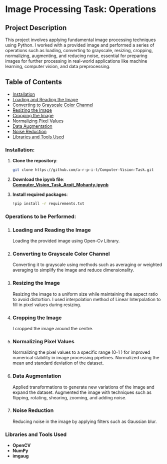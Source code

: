 # Image Processing Task: Operations

## Project Description

This project involves applying fundamental image processing techniques using Python. I worked with a provided image and performed a series of operations such as loading, converting to grayscale, resizing, cropping, normalizing, augmenting, and reducing noise, essential for preparing images for further processing in real-world applications like machine learning, computer vision, and data preprocessing.

## Table of Contents

- [Installation](#installation)
- [Loading and Reading the Image](#loading-and-reading-the-image)
- [Converting to Grayscale Color Channel](#converting-to-grayscale-color-channel)
- [Resizing the Image](#resizing-the-image)
- [Cropping the Image](#cropping-the-image)
- [Normalizing Pixel Values](#normalizing-pixel-values)
- [Data Augmentation](#data-augmentation)
- [Noise Reduction](#noise-reduction)
- [Libraries and Tools Used](#libraries-and-tools-used)

### Installation:

1. **Clone the repository**:  
   ```bash
   git clone https://github.com/a-r-p-i-t/Computer-Vision-Task.git

2. **Download the ipynb file**:
    <br>
  **[Computer_Vision_Task_Arpit_Mohanty.ipynb](./Computer_Vision_Task_Arpit_Mohanty.ipynb)**

4. **Install required packages**:
   ```bash
   !pip install -r requirements.txt

### Operations to be Performed:

1. ### Loading and Reading the Image
   Loading the provided image using Open-Cv Library.

2. ### Converting to Grayscale Color Channel
   Converting it to grayscale using methods such as averaging or weighted averaging to simplify the image and reduce dimensionality.

3. ### Resizing the Image
   Resizing the image to a uniform size while maintaining the aspect ratio to avoid distortion. I used interpolation method of Linear Interpolation to fill in pixel values during resizing.

4. ### Cropping the Image
   I cropped the image around the centre.

5. ### Normalizing Pixel Values
   Normalizing the pixel values to a specific range (0-1 ) for improved numerical stability in image processing pipelines. Normalized using the mean and standard deviation of the dataset.

6. ### Data Augmentation
   Applied transformations to generate new variations of the image and expand the dataset. Augmented the image with techniques such as flipping, rotating, shearing, zooming, and adding noise.

7. ### Noise Reduction
   Reducing noise in the image by applying filters such as Gaussian blur.

### Libraries and Tools Used

- **OpenCV**
- **NumPy**
- **imgaug**


